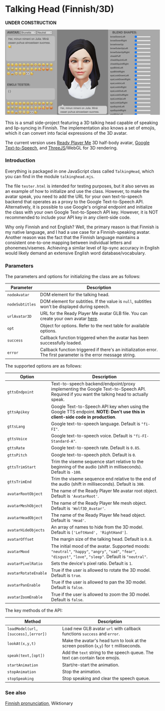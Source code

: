 # Talking Head (Finnish/3D)

**UNDER CONSTRUCTION**

<img src="screenshot.jpg" width="512"><br/>

This is a small side-project featuring a 3D talking head capable of speaking and lip-syncing in Finnish. The implementation also knows a set of emojis, which it can convert into facial expressions of the 3D avatar.

The current version uses [Ready Player Me](https://vr.readyplayer.me/) 3D half-body avatar, [Google Text-to-Speech](https://cloud.google.com/text-to-speech), and [ThreeJS](https://github.com/mrdoob/three.js/)/WebGL for 3D rendering.

### Introduction

Everything is packaged in one JavaScript class called `TalkingHead`, which you can find in the module `talkinghead.mjs`.

The file `tester.html` is intended for testing purposes, but it also serves as an example of how to initialize and use the class. However, to make the avatar speak, you need to add the URL for your own text-to-speech backend that operates as a proxy to the Google Text-to-Speech API. Alternatively, it is possible to use Google's original endpoint and initialize the class with your own Google Text-to-Speech API key. However, it is NOT recommended to include your API key in any client-side code.

Why only Finnish and not English? Well, the primary reason is that Finnish is my native language, and I had a use case for a Finnish-speaking avatar. Another reason was the fact that the Finnish language maintains a consistent one-to-one mapping between individual letters and phonemes/visemes. Achieving a similar level of lip-sync accuracy in English would likely demand an extensive English word database/vocabulary.

### Parameters

The parameters and options for initializing the class are as follows:

Parameter | Description
--- | ---
`nodeAvatar` | DOM element for the talking head.
`nodeSubtitles` | DOM element for subtitles. If the value is `null`, subtitles won't be displayed during speech.
`urlAvatar3D` | URL for the Ready Player Me avatar GLB file. You can create your own avatar [here](https://vr.readyplayer.me).
`opt` | Object for options. Refer to the next table for available options.
`success` | Callback function triggered when the avatar has been successfully loaded.
`error` | Callback function triggered if there's an initialization error. The first parameter is the error message string.

The supported options are as follows:

Option | Description
--- | ---
`gttsEndpoint` | Text-to-speech backend/endpoint/proxy implementing the Google Text-to-Speech API. Required if you want the talking head to actually speak.
`gttsApikey` | Google Text-to-Speech API key when using the Google TTS endpoint. **NOTE: Don't use this in client-side code in production**.
`gttsLang` | Google text-to-speech language. Default is `"fi-FI"`.
`gttsVoice` | Google text-to-speech voice. Default is `"fi-FI-Standard-A"`.
`gttsRate` | Google text-to-speech rate. Default is `0.85`.
`gttsPitch` | Google text-to-speech pitch. Default is `0`.
`gttsTrimStart` | Trim the viseme sequence start relative to the beginning of the audio (shift in milliseconds). Default is `-100`.
`gttsTrimEnd`| Trim the viseme sequence end relative to the end of the audio (shift in milliseconds). Default is `300`.
`avatarRootObject` | The name of the Ready Player Me avatar root object. Default is `'AvatarRoot'`.
`avatarMeshObject` | The name of the Ready Player Me mesh object. Default is `'Wolf3D_Avatar'`.
`avatarHeadObject` | The name of the Ready Player Me head object. Default is `'Head'`.
`avatarHideObjects` | An array of names to hide from the 3D model. Default is `['LeftHand', 'RightHand']`.
`avatarOffset` | The margin size of the talking head. Default is `0.8`.
`avatarMood` | The initial mood of the avatar. Supported moods: `"neutral"`, `"happy"`, `"angry"`, `"sad"`, `"fear"`, `"disgust"`, `"love"`, `"sleep"`. Default is `"neutral"`.
`avatarPixelRatio` | Sets the device's pixel ratio. Default is `1`.
`avatarRotateEnable` | True if the user is allowed to rotate the 3D model. Default is `true`.
`avatarPanEnable` | True if the user is allowed to pan the 3D model. Default is `false`.
`avatarZoomEnable` | True if the user is allowed to zoom the 3D model. Default is `false`.

The key methods of the API:

Method | Description
--- | ---
`loadModel(url,[success],[error])` | Load new GLB avatar `url` with callback functions `success` and `error`.
`lookAt(x,y,t)` | Make the avatar's head turn to look at the screen position (`x`,`y`) for `t` milliseconds.
`speak(text,[opt])` | Add the `text` string to the speech queue. The text can contain face emojis.
`startAnimation` | Start/re-start the animation.
`stopAnimation` | Stop the animation.
`stopSpeaking` | Stop speaking and clear the speech queue.

### See also

[Finnish pronunciation](https://en.wiktionary.org/wiki/Appendix:Finnish_pronunciation), Wiktionary
